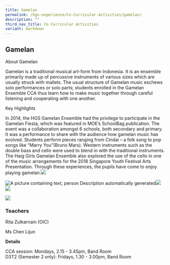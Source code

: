 ```yaml
---
title: Gamelan
permalink: /hgs-experience/Co-Curricular-Activities/gamelan/
description: ""
third_nav_title: Co Curricular Activities
variant: markdown
---
```

## Gamelan

About Gamelan

Gamelan is a traditional musical art-form from Indonesia. It is an ensemble primarily made up of percussive instruments of various sizes which are usually struck with mallets. The usual structure of Gamelan music eschews solo performances or solo parts; students enrolled in the Gamelan Ensemble CCA thus learn how to make music together through careful listening and cooperating with one another. 

Key Highlights

In 2014, the HGS Gamelan Ensemble had the privilege to participate in the Gamelan Fiesta, which was featured in MOE’s SchoolBag publication. The event was a collaboration amongst 6 schools, both secondary and primary. It was a performance to share with the audience how gamelan music has evolved. Students perform pieces ranging from Cindai – a folk song to pop songs like “Marry You”(Bruno Mars). Western instruments such as the double bass and cello were used to blend in with the traditional instruments. The Haig Girls Gamelan Ensemble also explored the use of the cello in one of the music arrangements for the 2018 Singapore Youth Festival Arts Presentation. Through these experiences, the pupils have come to enjoy playing gamelan.![](https://lh4.googleusercontent.com/GGV55Ri-Z__zCMC28SOdViSZ0z5l93seNA8bfVsoYOZwlkP7r1zGtrfkAebc61a4snTsdwcctjnOphTBMVFd73nHNkhCrKt1o48Po1Q1y8KaxykswLFx4iw5RJpJq4uuoT88HvS-okrf)

![A picture containing text, person
Description automatically generated](https://lh3.googleusercontent.com/CMF-yh6KAVmkzl-kIXxFtFJSr0gun5Fs_v2bhcHXZczIzBu-IwJDSKdopToJQd_kb-9k35fH_iZgKwxJjkAnoIkui0-WNaBOKcvYpqe17_ckABJDDF8KLXWroqI0rtUyQp2EEsKJBLuKScpg6f1jVg)![](https://lh6.googleusercontent.com/rD2oVmN9XYecZGmTJvXHFH--lHF7eW1nT8e7t3QAWRQjfUzON7u1nC75iL0INyJkzB7_a3f7d0VfMAGCDniUO-vhjH5yopAeVNFsOu1QRB4OGSD9OFO0eMo86mOqlV5dblWXy_RopYev)![](https://lh6.googleusercontent.com/Dk6_Cm5DHlRc4j4qaovrLweWPE4R8CiRqvKInRuZPl9FofvuJVm0lR2EEQZie6GXYav1_eXJw_TjU-yrYB60_KGjzQUywIxZ3ngCQEzKkP4yRQGxri699SIZ2SVWNAbKLcz2esp7xy1R)

  

![](https://lh6.googleusercontent.com/8Yfmw9Itx8vtNT-03qVd2QdEXpsDpBjEcletRLzwErC_EWKFYKPymRJFe5m3GJFpd2t_AJKzSvWTOuCVlWuy9ncwcjQPv0jtf8VoBt-QUUlOHjmq4Eo-aQmiXMKbPXBd2sHuXgKz-Tv7)

### Teachers

Rita Zulkarnain (OIC)  

Ms Chen Lijun


**Details**

CCA session: Mondays, 2.15 - 3.45pm, Band Room  
D3T2 (Semester 2 only): Fridays, 1.30 - 3.00pm, Band Room